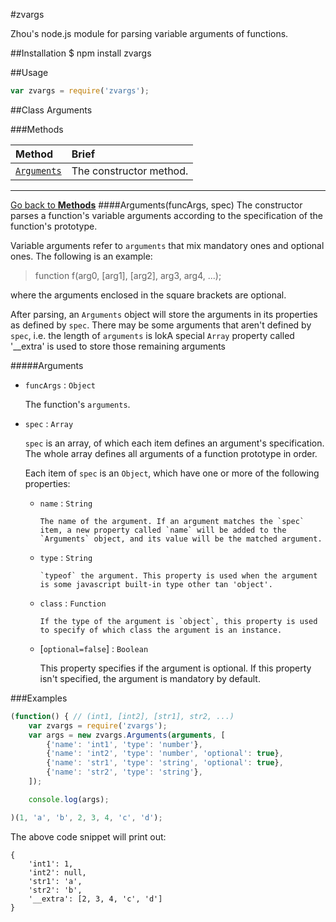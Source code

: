 #zvargs

Zhou's node.js module for parsing variable arguments of functions.

##Installation
    $ npm install zvargs

##Usage

```javascript
var zvargs = require('zvargs');
```

<a name="class">
##Class
Arguments

###Methods

Method                                  | Brief
:---------------------------------------|:-----
[`Arguments`](#Arguments.constructor)   |The constructor method.


<hr>

[Go back to **Methods**](#Methods)
<a name="Arguments.constructor" />
####Arguments(funcArgs, spec)
The constructor parses a function's variable arguments according to the specification of the function's prototype.

Variable arguments refer to `arguments` that mix mandatory ones and optional ones. The following is an example:

>function f(arg0, [arg1], [arg2], arg3, arg4, ...);   

where the arguments enclosed in the square brackets are optional.

After parsing, an `Arguments` object will store the arguments in its properties as defined by `spec`. There may be some arguments that aren't defined by `spec`, i.e. the length of `arguments` is lokA special `Array` property called '__extra' is used to store those remaining arguments

#####Arguments
* `funcArgs` : `Object`

    The function's `arguments`.

* `spec` : `Array`

    `spec` is an array, of which each item defines an argument's specification. The whole array defines all arguments of a function prototype in order.

    Each item of `spec` is an `Object`, which have one or more of the following properties:
    
  * `name` : `String`
        
        The name of the argument. If an argument matches the `spec` item, a new property called `name` will be added to the `Arguments` object, and its value will be the matched argument.

  * `type` : `String`
  
        `typeof` the argument. This property is used when the argument is some javascript built-in type other tan 'object'.

  * `class` : `Function` 
  
        If the type of the argument is `object`, this property is used to specify of which class the argument is an instance.

  * [`optional=false`] : `Boolean`

       This property specifies if the argument is optional. If this property isn't specified, the argument is mandatory by default.
        

###Examples

```javascript
(function() { // (int1, [int2], [str1], str2, ...)
    var zvargs = require('zvargs');
    var args = new zvargs.Arguments(arguments, [
        {'name': 'int1', 'type': 'number'},
        {'name': 'int2', 'type': 'number', 'optional': true},
        {'name': 'str1', 'type': 'string', 'optional': true},
        {'name': 'str2', 'type': 'string'},
    ]);

    console.log(args);

)(1, 'a', 'b', 2, 3, 4, 'c', 'd');

```

The above code snippet will print out:

```
{
    'int1': 1,
    'int2': null,
    'str1': 'a',
    'str2': 'b',
    '__extra': [2, 3, 4, 'c', 'd']
}
```



